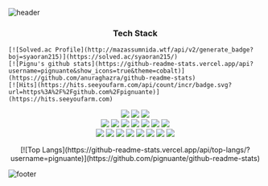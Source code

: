 
![header](https://capsule-render.vercel.app/api?type=Waving&color=auto&height=300&section=header&text=PignuAnte&fontSize=90)

<h3 align="center"> Tech Stack </h3>


    [![Solved.ac Profile](http://mazassumnida.wtf/api/v2/generate_badge?boj=syaoran215)](https://solved.ac/syaoran215/)
    [![Pignu's github stats](https://github-readme-stats.vercel.app/api?username=pignuante&show_icons=true&theme=cobalt)](https://github.com/anuraghazra/github-readme-stats)
    [![Hits](https://hits.seeyoufarm.com/api/count/incr/badge.svg?url=https%3A%2F%2Fgithub.com%2Fpignuante)](https://hits.seeyoufarm.com)


<p align="center">
    <img src="https://img.shields.io/badge/Linux-FCC624?style=flat-square&logo=Linux&logoColor=white"/></a>
    <img src="https://img.shields.io/badge/macOS-000000?style=flat-square&logo=macOS&logoColor=white"/></a>
    <img src="https://img.shields.io/badge/Windows-0078D6?style=flat-square&logo=Windows&logoColor=white"/></a>
  <br/>
    <img src="https://img.shields.io/badge/Python-3766AB?style=flat-square&logo=Python&logoColor=white"/></a>
    <img src="https://img.shields.io/badge/Go-00ADD8?style=flat-square&logo=Go&logoColor=white"/></a>
    <img src="https://img.shields.io/badge/Java-007396?style=flat-square&logo=Java&logoColor=white"/></a>
    <img src="https://img.shields.io/badge/JavaScript-F7DF1E?style=flat-square&logo=JavaScript&logoColor=white"/></a>
    <img src="https://img.shields.io/badge/TypeScript-3178C6?style=flat-square&logo=TypeScript&logoColor=white"/></a>
    <img src="https://img.shields.io/badge/C++-00599C?style=flat-square&logo=Cplusplus&logoColor=white"/></a>
    <img src="https://img.shields.io/badge/C-A8B9CC?style=flat-square&logo=C&logoColor=white"/></a>
  <br/>
    <img src="https://img.shields.io/badge/Vim-019733?style=flat-square&logo=Vim&logoColor=white"/></a>
    <img src="https://img.shields.io/badge/Git-F05032?style=flat-square&logo=Git&logoColor=white"/></a>
    <img src="https://img.shields.io/badge/GitHub-181717?style=flat-square&logo=GitHub&logoColor=white"/></a>
    <img src="https://img.shields.io/badge/Vue.js-4FC08D?style=flat-square&logo=Vue.js&logoColor=white"/></a>
    <img src="https://img.shields.io/badge/Vuetifys-1867C0?style=flat-square&logo=Vuetifys&logoColor=white"/></a>
    <img src="https://img.shields.io/badge/Nuxt.js-00DC82?style=flat-square&logo=Nuxt.js&logoColor=white"/></a>
    <img src="https://img.shields.io/badge/Vuetifys-1867C0?style=flat-square&logo=Vuetifys&logoColor=white"/></a>
<img src="https://img.shields.io/badge/React-61DAFB?style=flat-square&logo=React&logoColor=white"/></a>
</p>

<div align="center" style="text-align:center">                                                                                             
[![Top Langs](https://github-readme-stats.vercel.app/api/top-langs/?username=pignuante)](https://github.com/pignuante/github-readme-stats)
</div>

![footer](https://capsule-render.vercel.app/api?type=Cylinder&color=auto&height=50&section=header&text=PignuAnte&fontSize=30)
                                                                                                 
